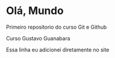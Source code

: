 # Olá, Mundo
 Primeiro repositorio do curso Git e Github

 Curso Gustavo Guanabara

Essa linha eu adicionei diretamente no site
